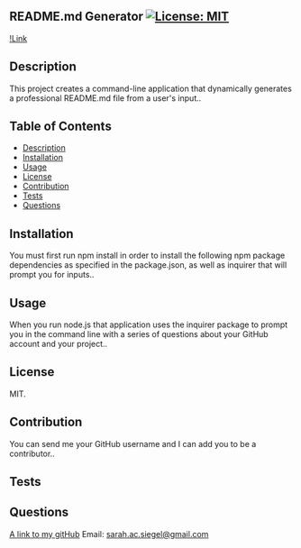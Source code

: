 ## README.md Generator [![License: MIT](https://img.shields.io/badge/License-MIT-yellow.svg)](https://opensource.org/licenses/MIT)
[!Link](https://drive.google.com/file/d/1WQJSOIR1TF942Wcn_Mqf5JrDRySXCaZ9/view)

## Description
This project creates a command-line application that dynamically generates a professional README.md file from a user's input..

## Table of Contents
- [Description](#description)
- [Installation](#installation)
- [Usage](#usage)
- [License](#license)
- [Contribution](#contribution)
- [Tests](#tests)
- [Questions](#questions)

## Installation
You must first run npm install in order to install the following npm package dependencies as specified in the package.json, as well as inquirer that will prompt you for inputs..

## Usage
When you run node.js that application uses the inquirer package to prompt you in the command line with a series of questions about your GitHub account and your project..

## License
MIT.

## Contribution
You can send me your GitHub username and I can add you to be a contributor..

## Tests

## Questions
[A link to my gitHub](https://github.com/sarsieg)
Email: sarah.ac.siegel@gmail.com